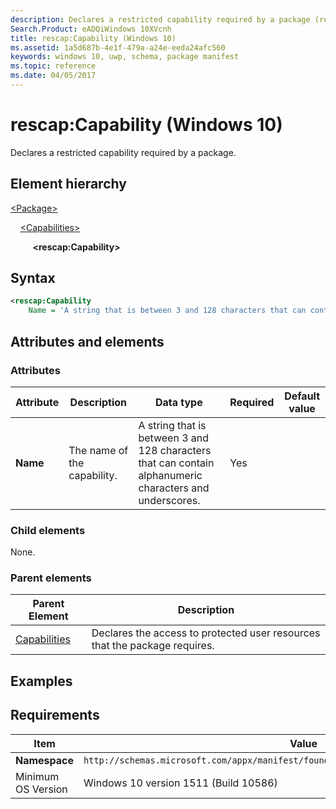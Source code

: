 ```yaml
---
description: Declares a restricted capability required by a package (rescap:Capability).
Search.Product: eADQiWindows 10XVcnh
title: rescap:Capability (Windows 10)
ms.assetid: 1a5d687b-4e1f-479a-a24e-eeda24afc560
keywords: windows 10, uwp, schema, package manifest
ms.topic: reference
ms.date: 04/05/2017
---
```


# rescap:Capability (Windows 10)

Declares a restricted capability required by a package.

## Element hierarchy

[\<Package\>](element-package.md)

&nbsp;&nbsp;&nbsp;&nbsp;[\<Capabilities\>](element-capabilities.md)

&nbsp;&nbsp;&nbsp;&nbsp; &nbsp;&nbsp;&nbsp;&nbsp;**\<rescap:Capability\>**

## Syntax

```xml
<rescap:Capability
    Name = 'A string that is between 3 and 128 characters that can contain alphanumeric characters and underscores.' />
```

## Attributes and elements

### Attributes

| Attribute | Description | Data type | Required | Default value |
|-|-|-|-|-|
| **Name** | The name of the capability. | A string that is between 3 and 128 characters that can contain alphanumeric characters and underscores. | Yes |  |

### Child elements

None.

### Parent elements

| Parent Element | Description |
|-|-|
| [Capabilities](element-capabilities.md) | Declares the access to protected user resources that the package requires. |

## Examples



## Requirements

| Item | Value |
|--|--|
| **Namespace** | `http://schemas.microsoft.com/appx/manifest/foundation/windows10/restrictedcapabilities` |
| Minimum OS Version | Windows 10 version 1511 (Build 10586) |
